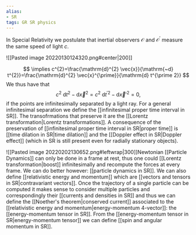 ```yaml
---
alias:
- SR
tags: GR SR physics
---
```


In Special Relativity we postulate that inertial observers $\mathcal{O}$ and $\mathcal{O}^{\prime}$ measure the same speed of light $c$.

![[Pasted image 20220130124320.png#center|200]]

$$
\implies c^{2}=\frac{\mathrm{d}^{2} \vec{x}}{\mathrm{~d} t^{2}}=\frac{\mathrm{d}^{2} \vec{x}^{\prime}}{\mathrm{d} t^{\prime 2}}
$$
We thus have that
$$
c^{2} \mathrm{~d} t^{2}-\mathrm{d} \vec{x}^{2}=c^{2} \mathrm{~d} t^{\prime 2}-\mathrm{d} \vec{x}'^{2}=0,
$$
if the points are infinitesimally separated by a light ray. For a general infinitesimal separation we define the [[infinitesimal proper time interval in SR]]. The transofrmations that preserve it are the [[Lorentz transformation|Lorentz transformations]]. A consequence of the preservation of [[infinitesimal proper time interval in SR|proper time]] is [[time dilation in SR|time dilation]] and the [[Doppler effect in SR|Doppler effect]] (which in SR is still present even for radially stationary objects). 


![[Pasted image 20220202130652.png#leftwrap|300]]Newtonian [[Particle Dynamics]] can only be done in a frame at rest, thus one could [[Lorentz transformation|boost]] infinitesimally and recompute the forces at every frame. We can do better however: [[particle dynamics in SR]]. We can also define [[relativistic energy and momentum]] which are [[vectors and tensors in SR|contravariant vectors]]. Once the trajectory of a single particle can be computed it makes sense to consider multiple particles and correspondingly their [[currents and densities in SR]] and thus we can define the [[Noether's theorem|conserved current]] associated to the [[relativistic energy and momentum|energy-momentum 4-vector]]: the [[energy-momentum tensor in SR]]. From the  [[energy-momentum tensor in SR|energy-momentum tensor]] we can define [[spin and angular momentum in SR]].